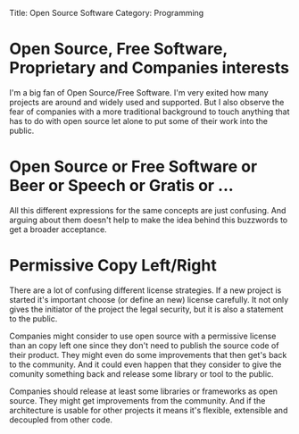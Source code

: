 Title: Open Source Software
Category: Programming


# Open Source, Free Software, Proprietary and Companies interests

I'm a big fan of Open Source/Free Software. I'm very exited how many projects are around and widely used and supported. But I also observe the fear of companies with a more traditional background to touch anything that has to do with open source let alone to put some of their work into the public.

# Open Source or Free Software or Beer or Speech or Gratis or ...

All this different expressions for the same concepts are just confusing. And arguing about them doesn't help to make the idea behind this buzzwords
to get a broader acceptance.


# Permissive Copy Left/Right

There are a lot of confusing different license strategies. If a new project is started it's important choose (or define an new) license carefully. It not only gives the initiator of the project the legal security, but it is also a statement to the public.

Companies might consider to use open source with a permissive license than an copy left one since they don't need to publish the source code of their product.
They might even do some improvements that then get's back to the community. And it could even happen that they consider to give the comunity something back and release some library or tool to the public.

Companies should release at least some libraries or frameworks as open source. They might get improvements from the community. And if the architecture is usable for other projects it means it's flexible, extensible and decoupled from other code.

